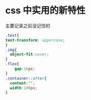 # css 中实用的新特性
主要记录之前没记住的
```css
.text{
text-transform: uppercase;
}
.img{
  object-fit:cover;
}
.flex{
    gap:16px;
}
.container::after{
  content:"";
  width:100px;
}
```